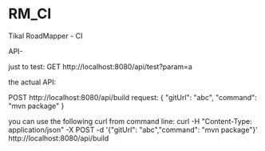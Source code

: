 # RM_CI

Tikal RoadMapper - CI


API-

just to test:
GET http://localhost:8080/api/test?param=a

the actual API:

POST http://localhost:8080/api/build
request:
{
	"gitUrl": "abc",
	"command": "mvn package"
}

you can use the following curl from command line:
curl -H "Content-Type: application/json" -X POST -d '{"gitUrl": "abc","command": "mvn package"}' http://localhost:8080/api/build

